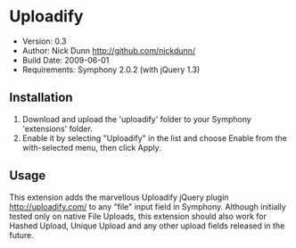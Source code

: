# Uploadify

* Version: 0.3
* Author: Nick Dunn <http://github.com/nickdunn/>
* Build Date: 2009-06-01
* Requirements: Symphony 2.0.2 (with jQuery 1.3)

## Installation

1. Download and upload the 'uploadify' folder to your Symphony 'extensions' folder.
2. Enable it by selecting "Uploadify" in the list and choose Enable from the with-selected menu, then click Apply.

## Usage

This extension adds the marvellous Uploadify jQuery plugin <http://uploadify.com/> to any "file" input field in Symphony. Although initially tested only on native File Uploads, this extension should also work for Hashed Upload, Unique Upload and any other upload fields released in the future.